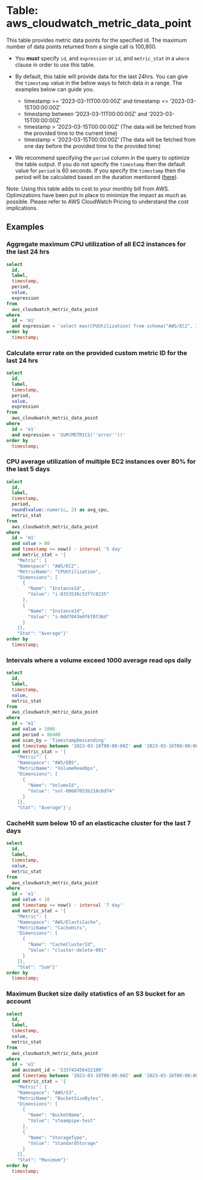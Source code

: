 # Table: aws_cloudwatch_metric_data_point

This table provides metric data points for the specified id. The maximum number of data points returned from a single call is 100,800.

- You **_must_** specify `id`, and `expression` or `id`, and `metric_stat` in a `where` clause in order to use this table.

- By default, this table will provide data for the last 24hrs. You can give the `timestamp` value in the below ways to fetch data in a range. The examples below can guide you.

  - timestamp >= ‘2023-03-11T00:00:00Z’ and timestamp <= ‘2023-03-15T00:00:00Z’
  - timestamp between ‘2023-03-11T00:00:00Z’ and ‘2023-03-15T00:00:00Z’
  - timestamp > ‘2023-03-15T00:00:00Z’ (The data will be fetched from the provided time to the current time)
  - timestamp < ‘2023-03-15T00:00:00Z’ (The data will be fetched from one day before the provided time to the provided time)

- We recommend specifying the `period` column in the query to optimize the table output. If you do not specify the `timestamp` then the default value for `period` is 60 seconds. If you specify the `timestamp` then the period will be calculated based on the duration mentioned ([here](https://pkg.go.dev/github.com/aws/aws-sdk-go-v2/service/cloudwatch/types#MetricStat.Period)).

Note: Using this table adds to cost to your monthly bill from AWS. Optimizations have been put in place to minimize the impact as much as possible. Please refer to AWS CloudWatch Pricing to understand the cost implications.

## Examples

### Aggregate maximum CPU utilization of all EC2 instances for the last 24 hrs

```sql
select
  id,
  label,
  timestamp,
  period,
  value,
  expression
from
  aws_cloudwatch_metric_data_point
where
  id = 'm1'
  and expression = 'select max(CPUUtilization) from schema("AWS/EC2", InstanceId)'
order by
  timestamp;
```

### Calculate error rate on the provided custom metric ID for the last 24 hrs

```sql
select
  id,
  label,
  timestamp,
  period,
  value,
  expression
from
  aws_cloudwatch_metric_data_point
where
  id = 'e1'
  and expression = 'SUM(METRICS(''error''))'
order by
  timestamp;
```

### CPU average utilization of multiple EC2 instances over 80% for the last 5 days

```sql
select
  id,
  label,
  timestamp,
  period,
  round(value::numeric, 2) as avg_cpu,
  metric_stat
from
  aws_cloudwatch_metric_data_point
where
  id = 'm1'
  and value > 80
  and timestamp >= now() - interval '5 day'
  and metric_stat = '{
    "Metric": {
    "Namespace": "AWS/EC2",
    "MetricName": "CPUUtilization",
    "Dimensions": [
      {
        "Name": "InstanceId",
        "Value": "i-0353536c53f7c8235"
      },
      {
        "Name": "InstanceId",
        "Value": "i-0dd7043e0f6f0f36d"
      }
    ]},
    "Stat": "Average"}'
order by
  timestamp;
```

### Intervals where a volume exceed 1000 average read ops daily

```sql
select
  id,
  label,
  timestamp,
  value,
  metric_stat
from
  aws_cloudwatch_metric_data_point
where
  id = 'm1'
  and value > 1000
  and period = 86400
  and scan_by = 'TimestampDescending'
  and timestamp between '2023-03-10T00:00:00Z' and '2023-03-16T00:00:00Z'
  and metric_stat = '{
    "Metric": {
    "Namespace": "AWS/EBS",
    "MetricName": "VolumeReadOps",
    "Dimensions": [
      {
        "Name": "VolumeId",
        "Value": "vol-00607053b218c6d74"
      }
    ]},
    "Stat": "Average"}';
```

### CacheHit sum below 10 of an elasticache cluster for the last 7 days

```sql
select
  id,
  label,
  timestamp,
  value,
  metric_stat
from
  aws_cloudwatch_metric_data_point
where
  id = 'e1'
  and value < 10
  and timestamp >= now() - interval '7 day'
  and metric_stat = '{
    "Metric": {
    "Namespace": "AWS/ElastiCache",
    "MetricName": "CacheHits",
    "Dimensions": [
      {
        "Name": "CacheClusterId",
        "Value": "cluster-delete-001"
      }
    ]},
    "Stat": "Sum"}'
order by
  timestamp;
```

### Maximum Bucket size daily statistics of an S3 bucket for an account

```sql
select
  id,
  label,
  timestamp,
  value,
  metric_stat
from
  aws_cloudwatch_metric_data_point
where
  id = 'e1'
  and account_id = '533743456432100'
  and timestamp between '2023-03-10T00:00:00Z' and '2023-03-16T00:00:00Z'
  and metric_stat = '{
    "Metric": {
    "Namespace": "AWS/S3",
    "MetricName": "BucketSizeBytes",
    "Dimensions": [
      {
        "Name": "BucketName",
        "Value": "steampipe-test"
      },
      {
        "Name": "StorageType",
        "Value": "StandardStorage"
      }
    ]},
    "Stat": "Maximum"}'
order by
  timestamp;
```

